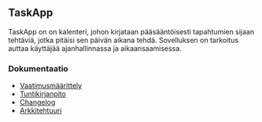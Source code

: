 ## TaskApp
TaskApp on on kalenteri, johon kirjataan pääsääntöisesti tapahtumien sijaan tehtäviä, jotka pitäisi sen päivän aikana tehdä. Sovelluksen on tarkoitus auttaa käyttäjää ajanhallinnassa ja aikaansaamisessa.

### Dokumentaatio
- [Vaatimusmäärittely](https://github.com/hhelstela/ot-harjoitustyo/blob/main/harjoitustyo/dokumentaatio/vaatimusmaarittely.md)
- [Tuntikirjanpito](https://github.com/hhelstela/ot-harjoitustyo/blob/main/harjoitustyo/dokumentaatio/tuntikirjanpito.md)
- [Changelog](https://github.com/hhelstela/ot-harjoitustyo/blob/main/harjoitustyo/dokumentaatio/changelog.md)
- [Arkkitehtuuri](https://github.com/hhelstela/ot-harjoitustyo/blob/main/harjoitustyo/dokumentaatio/arkkitehtuuri.md)
